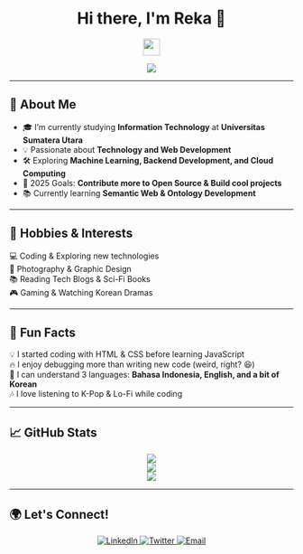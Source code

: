 <h1 align="center">Hi there, I'm Reka 👋</h1>
<p align="center">
  <img src="https://media.giphy.com/media/hvRJCLFzcasrR4ia7z/giphy.gif" width="30px">
</p>

<p align="center">
  <img src="https://readme-typing-svg.herokuapp.com?color=%23F7C92D&center=true&vCenter=true&lines=Welcome+to+my+GitHub!+🚀;Full-Stack+Developer+💻;AI+&+Data+Enthusiast+🤖;Open+Source+Contributor+🌍">
</p>

---

## 🚀 About Me
- 🎓 I’m currently studying **Information Technology** at **Universitas Sumatera Utara**  
- 💡 Passionate about **Technology and Web Development**  
- 🛠️ Exploring **Machine Learning, Backend Development, and Cloud Computing**  
- 🎯 2025 Goals: **Contribute more to Open Source & Build cool projects**  
- 📚 Currently learning **Semantic Web & Ontology Development**  

---

## 🎨 Hobbies & Interests  
💻 Coding & Exploring new technologies  
📸 Photography & Graphic Design  
📚 Reading Tech Blogs & Sci-Fi Books  
🎮 Gaming & Watching Korean Dramas  

---

## 🎉 Fun Facts
💡 I started coding with HTML & CSS before learning JavaScript  
🔥 I enjoy debugging more than writing new code (weird, right? 😆)  
💬 I can understand 3 languages: **Bahasa Indonesia, English, and a bit of Korean**  
🎶 I love listening to K-Pop & Lo-Fi while coding  

---


## 📈 GitHub Stats  
<p align="center">
  <img src="https://github-readme-stats.vercel.app/api?username=rekasihombing&show_icons=true&theme=radical" />
  <br />
  <img src="https://github-readme-streak-stats.herokuapp.com/?user=rekasihombing&theme=radical" />
  <br />
  <img src="https://github-profile-trophy.vercel.app/?username=rekasihombing&theme=radical" />
</p>

---

## 🌍 Let's Connect!
<p align="center">
  <a href="https://www.linkedin.com/in/reka-oktavia-br-sihombing-3a5760342" target="_blank">
    <img alt="LinkedIn" src="https://img.shields.io/badge/LinkedIn-blue?style=for-the-badge&logo=linkedin&logoColor=white" />
  </a>
  <a href="https://twitter.com/YOUR_TWITTER" target="_blank">
    <img alt="Twitter" src="https://img.shields.io/badge/Twitter-blue?style=for-the-badge&logo=twitter&logoColor=white" />
  </a>
  <a href="mailto:YOUR_EMAIL">
    <img alt="Email" src="https://img.shields.io/badge/Email-red?style=for-the-badge&logo=gmail&logoColor=white" />
  </a>
</p>
